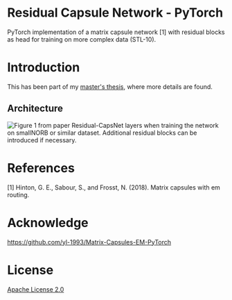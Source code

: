 # Residual Capsule Network - PyTorch
PyTorch implementation of a matrix capsule network [1] with residual blocks as head for training on more complex data (STL-10).

# Introduction
This has been part of my [master's thesis](http://todo), where more details are found.

## Architecture
![Figure 1 from paper](examples/architecture.png)
Residual-CapsNet layers when training the network on smallNORB or similar dataset. Additional residual blocks can be introduced if necessary.

# References
[1] Hinton, G. E., Sabour, S., and Frosst, N. (2018). Matrix capsules with em routing.

# Acknowledge
https://github.com/yl-1993/Matrix-Capsules-EM-PyTorch

# License
[Apache License 2.0](./LICENSE)
